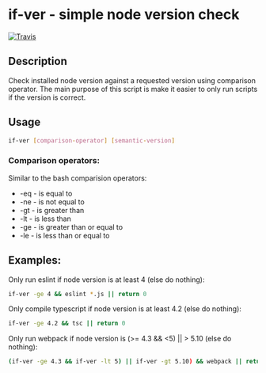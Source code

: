 # if-ver - simple node version check

[![Travis](https://img.shields.io/travis/markis/if-ver.svg)](https://travis-ci.org/markis/if-ver)

## Description

Check installed node version against a requested version using comparison operator. 
The main purpose of this script is make it easier to only run scripts if the version is correct.

## Usage

``` bash
if-ver [comparison-operator] [semantic-version]
```

### Comparison operators:

Similar to the bash comparision operators:

  * -eq - is equal to
  * -ne - is not equal to
  * -gt - is greater than
  * -lt - is less than
  * -ge - is greater than or equal to
  * -le - is less than or equal to

## Examples:

  Only run eslint if node version is at least 4 (else do nothing):
  ``` bash
  if-ver -ge 4 && eslint *.js || return 0
  ```

  Only compile typescript if node version is at least 4.2 (else do nothing):
  ``` bash
  if-ver -ge 4.2 && tsc || return 0
  ```

  Only run webpack if node version is (>= 4.3 && <5) || > 5.10 (else do nothing):
  ``` bash
  (if-ver -ge 4.3 && if-ver -lt 5) || if-ver -gt 5.10) && webpack || return 0
  ```
